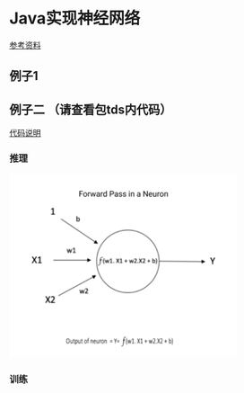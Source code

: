 # Java实现神经网络

[参考资料](https://www.cnblogs.com/think90/articles/11568671.html)

## 例子1

## 例子二 （请查看包tds内代码）

[代码说明](https://towardsdatascience.com/understanding-and-implementing-neural-networks-in-java-from-scratch-61421bb6352c)

### 推理

![img](forward_pass.png)

### 训练
